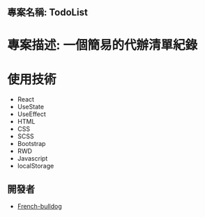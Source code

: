 ## 專案名稱: TodoList

# 專案描述: 一個簡易的代辦清單紀錄

# 使用技術
- React
- UseState
- UseEffect
- HTML
- CSS
- SCSS
- Bootstrap
- RWD
- Javascript
- localStorage 

## 開發者
- [French-bulldog](https://github.com/French-bulldog)
